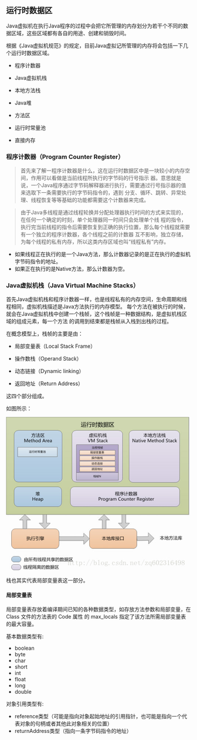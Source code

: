 ## 运行时数据区

Java虚拟机在执行Java程序的过程中会把它所管理的内存划分为若干个不同的数据区域，这些区域都有各自的用途、创建和销毁时间。

根据《Java虚拟机规范》的规定，目前Java虚拟记所管理的内存将会包括一下几个运行时数据区域。


- 程序计数器

- Java虚拟机栈

- 本地方法栈

- Java堆

- 方法区

- 运行时常量池

- 直接内存


### 程序计数器（Program Counter Register）

> 首先来了解一程序计数器是什么，这在运行时数据区中是一块较小的内存空间，作用可以看做是当前线程所执行的字节码的行号指示
器。意思就是说，一个Java程序通过字节码解释器进行执行，需要通过行号指示器的值来选取下一条需要执行的字节码指令的，遇到
分支、循环、跳转、异常处理、线程恢复等等基础的功能都需要这个计数器来完成。

> 由于Java多线程是通过线程轮换并分配处理器执行时间的方式来实现的，在任何一个确定的时刻，单个处理器同一时间只会处理单个线
程的指令，执行完当前线程的指令后需要恢复到正确的执行位置，那么每个线程就需要有一个独立的程序计数器，各个线程之前的计数器
互不影响，独立存储，为每个线程的私有内存，所以这类内存区域也叫“线程私有”内存。


- 如果线程正在执行的是一个Java方法，那么计数器记录的是正在执行的虚拟机字节码指令的地址。
- 如果正在执行的是Native方法，那么计数器为空。


### Java虚拟机栈（Java Virtual Machine Stacks）

首先Java虚拟机栈和程序计数器一样，也是线程私有的内存空间，生命周期和线程相同，虚拟机栈描述是Java方法执行的内存模型。
每个方法在被执行的时候，就会在Java虚拟机栈中创建一个栈帧，这个栈帧是一种数据结构，是虚拟机栈区域的组成元素，每一个方法
的调用到结束都是栈帧从入栈到出栈的过程。

在概念模型上，栈帧的主要是由：

- 局部变量表（Local Stack Frame）

- 操作数栈（Operand Stack）

- 动态链接（Dynamic linking） 

- 返回地址（Return Address）

这四个部分组成。

如图所示：

![Java虚拟机栈](./img/虚拟机栈.jpg)

栈也其实代表局部变量表这一部分。

#### 局部变量表

局部变量表存放着编译期间已知的各种数据类型，如存放方法参数和局部变量，在Class 文件的方法表的 Code 属性
的 max_locals 指定了该方法所需局部变量表的最大容量。

基本数据类型有:
- boolean
- byte
- char
- short
- int
- float
- long
- double

对象引用类型有:
- reference类型（可能是指向对象起始地址的引用指针，也可能是指向一个代表对象的句柄或者其他此对象相关的位置）
- returnAddress类型（指向一条字节码指令的地址）


 